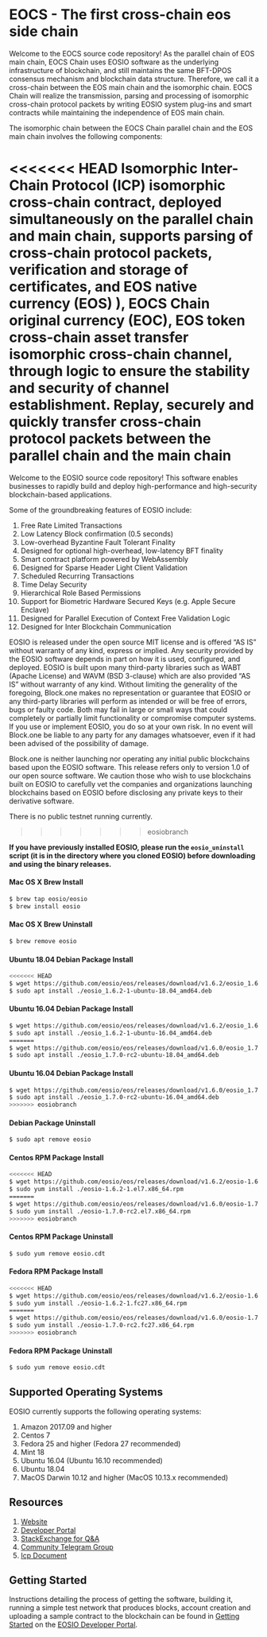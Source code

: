 # EOCS - The first cross-chain eos side chain

Welcome to the EOCS source code repository! As the parallel chain of EOS main chain, EOCS Chain uses EOSIO software as the underlying infrastructure of blockchain, and still maintains the same BFT-DPOS consensus mechanism and blockchain data structure. Therefore, we call it a cross-chain between the EOS main chain and the isomorphic chain. EOCS Chain will realize the transmission, parsing and processing of isomorphic cross-chain protocol packets by writing EOSIO system plug-ins and smart contracts while maintaining the independence of EOS main chain.

The isomorphic chain between the EOCS Chain parallel chain and the EOS main chain involves the following components: 

<<<<<<< HEAD
Isomorphic Inter-Chain Protocol (ICP) isomorphic cross-chain contract, deployed simultaneously on the parallel chain and main chain, supports parsing of cross-chain protocol packets, verification and storage of certificates, and EOS native currency (EOS) ), EOCS Chain original currency (EOC), EOS token cross-chain asset transfer isomorphic cross-chain channel, through logic to ensure the stability and security of channel establishment. Replay, securely and quickly transfer cross-chain protocol packets between the parallel chain and the main chain
=======
Welcome to the EOSIO source code repository! This software enables businesses to rapidly build and deploy high-performance and high-security blockchain-based applications.

Some of the groundbreaking features of EOSIO include:

1. Free Rate Limited Transactions
1. Low Latency Block confirmation (0.5 seconds)
1. Low-overhead Byzantine Fault Tolerant Finality
1. Designed for optional high-overhead, low-latency BFT finality
1. Smart contract platform powered by WebAssembly
1. Designed for Sparse Header Light Client Validation
1. Scheduled Recurring Transactions
1. Time Delay Security
1. Hierarchical Role Based Permissions
1. Support for Biometric Hardware Secured Keys (e.g. Apple Secure Enclave)
1. Designed for Parallel Execution of Context Free Validation Logic
1. Designed for Inter Blockchain Communication

EOSIO is released under the open source MIT license and is offered “AS IS” without warranty of any kind, express or implied. Any security provided by the EOSIO software depends in part on how it is used, configured, and deployed. EOSIO is built upon many third-party libraries such as WABT (Apache License) and WAVM (BSD 3-clause) which are also provided “AS IS” without warranty of any kind. Without limiting the generality of the foregoing, Block.one makes no representation or guarantee that EOSIO or any third-party libraries will perform as intended or will be free of errors, bugs or faulty code. Both may fail in large or small ways that could completely or partially limit functionality or compromise computer systems. If you use or implement EOSIO, you do so at your own risk. In no event will Block.one be liable to any party for any damages whatsoever, even if it had been advised of the possibility of damage.  

Block.one is neither launching nor operating any initial public blockchains based upon the EOSIO software. This release refers only to version 1.0 of our open source software. We caution those who wish to use blockchains built on EOSIO to carefully vet the companies and organizations launching blockchains based on EOSIO before disclosing any private keys to their derivative software.

There is no public testnet running currently.
>>>>>>> eosiobranch

**If you have previously installed EOSIO, please run the `eosio_uninstall` script (it is in the directory where you cloned EOSIO) before downloading and using the binary releases.**

#### Mac OS X Brew Install
```sh
$ brew tap eosio/eosio
$ brew install eosio
```
#### Mac OS X Brew Uninstall
```sh
$ brew remove eosio
```
#### Ubuntu 18.04 Debian Package Install
```sh
<<<<<<< HEAD
$ wget https://github.com/eosio/eos/releases/download/v1.6.2/eosio_1.6.2-1-ubuntu-18.04_amd64.deb
$ sudo apt install ./eosio_1.6.2-1-ubuntu-18.04_amd64.deb
```
#### Ubuntu 16.04 Debian Package Install
```sh
$ wget https://github.com/eosio/eos/releases/download/v1.6.2/eosio_1.6.2-1-ubuntu-16.04_amd64.deb
$ sudo apt install ./eosio_1.6.2-1-ubuntu-16.04_amd64.deb
=======
$ wget https://github.com/eosio/eos/releases/download/v1.6.0/eosio_1.7.0-rc2-ubuntu-18.04_amd64.deb
$ sudo apt install ./eosio_1.7.0-rc2-ubuntu-18.04_amd64.deb
```
#### Ubuntu 16.04 Debian Package Install
```sh
$ wget https://github.com/eosio/eos/releases/download/v1.6.0/eosio_1.7.0-rc2-ubuntu-16.04_amd64.deb
$ sudo apt install ./eosio_1.7.0-rc2-ubuntu-16.04_amd64.deb
>>>>>>> eosiobranch
```
#### Debian Package Uninstall
```sh
$ sudo apt remove eosio
```
#### Centos RPM Package Install
```sh
<<<<<<< HEAD
$ wget https://github.com/eosio/eos/releases/download/v1.6.2/eosio-1.6.2-1.el7.x86_64.rpm
$ sudo yum install ./eosio-1.6.2-1.el7.x86_64.rpm
=======
$ wget https://github.com/eosio/eos/releases/download/v1.6.0/eosio-1.7.0-rc2.el7.x86_64.rpm
$ sudo yum install ./eosio-1.7.0-rc2.el7.x86_64.rpm
>>>>>>> eosiobranch
```
#### Centos RPM Package Uninstall
```sh
$ sudo yum remove eosio.cdt
```
#### Fedora RPM Package Install
```sh
<<<<<<< HEAD
$ wget https://github.com/eosio/eos/releases/download/v1.6.2/eosio-1.6.2-1.fc27.x86_64.rpm
$ sudo yum install ./eosio-1.6.2-1.fc27.x86_64.rpm
=======
$ wget https://github.com/eosio/eos/releases/download/v1.6.0/eosio-1.7.0-rc2.fc27.x86_64.rpm
$ sudo yum install ./eosio-1.7.0-rc2.fc27.x86_64.rpm
>>>>>>> eosiobranch
```
#### Fedora RPM Package Uninstall
```sh
$ sudo yum remove eosio.cdt
```

## Supported Operating Systems
EOSIO currently supports the following operating systems:  
1. Amazon 2017.09 and higher
2. Centos 7
3. Fedora 25 and higher (Fedora 27 recommended)
4. Mint 18
5. Ubuntu 16.04 (Ubuntu 16.10 recommended)
6. Ubuntu 18.04
7. MacOS Darwin 10.12 and higher (MacOS 10.13.x recommended)

## Resources
1. [Website](https://www.eocs.io)
1. [Developer Portal](https://developers.eos.io)
1. [StackExchange for Q&A](https://eosio.stackexchange.com/)
1. [Community Telegram Group](https://t.me/eocschain)
1. [Icp Document](https://github.com/eocschain/eocs/blob/master/ICP.md)


<a name="gettingstarted"></a>
## Getting Started
Instructions detailing the process of getting the software, building it, running a simple test network that produces blocks, account creation and uploading a sample contract to the blockchain can be found in [Getting Started](https://developers.eos.io/eosio-nodeos/docs/overview-1) on the [EOSIO Developer Portal](https://developers.eos.io).
